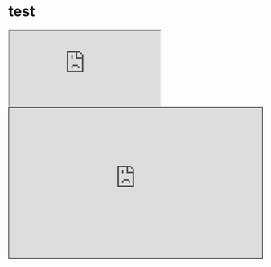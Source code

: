 # test



 <iframe src="https://b57a7485ca9b9514b7cac793f258d0ef.m.pipedream.net" title="Testing"></iframe> 
 
 <iframe src="https://b57a7485ca9b9514b7cac793f258d0ef.m.pipedream.net" width="100%" height="300" style="border:1px solid black;">
</iframe>
